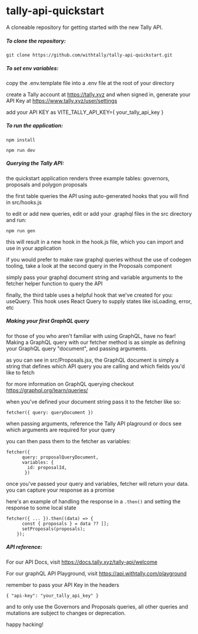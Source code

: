 # tally-api-quickstart
A cloneable repository for getting started with the new Tally API.

##### To clone the repository: 

```git clone https://github.com/withtally/tally-api-quickstart.git```

##### To set env variables:

copy the .env.template file into a .env file at the root of your directory

create a Tally account at https://tally.xyz and when signed in, generate your API Key at https://www.tally.xyz/user/settings

add your API KEY as VITE_TALLY_API_KEY={ your_tally_api_key }

##### To run the application: 

```npm install``` 

```npm run dev```

##### Querying the Tally API:

the quickstart application renders three example tables: governors, proposals and polygon proposals

the first table queries the API using auto-generated hooks that you will find in src/hooks.js

to edit or add new queries, edit or add your .graphql files in the src directory and run:

```npm run gen```

this will result in a new hook in the hook.js file, which you can import and use in your application

if you would prefer to make raw graphql queries without the use of codegen tooling, take a look at the second query in the Proposals component

simply pass your graphql document string and variable arguments to the fetcher helper function to query the API

finally, the third table uses a helpful hook that we've created for you: useQuery. This hook uses React Query to supply states like isLoading, error, etc 

##### Making your first GraphQL query

for those of you who aren't familiar with using GraphQL, have no fear! Making a GraphQL query with our fetcher method is as simple as defining your GraphQL query "document", and passing arguments. 

as you can see in src/Proposals.jsx, the GraphQL document is simply a string that defines which API query you are calling and which fields you'd like to fetch 

for more information on GraphQL querying checkout https://graphql.org/learn/queries/

when you've defined your document string pass it to the fetcher like so: 

```fetcher({ query: queryDocument })```

when passing arguments, reference the Tally API plaground or docs see which arguments are required for your query

you can then pass them to the fetcher as variables: 

```
fetcher({
      query: proposalQueryDocument,
      variables: {
        id: proposalId,
       })
```

once you've passed your query and variables, fetcher will return your data. you can capture your response as a promise 

here's an example of handling the response in a ```.then()``` and setting the response to some local state

```
fetcher({ ... }).then((data) => {
      const { proposals } = data ?? [];
      setProposals(proposals);
    });
```    


##### API reference:

For our API Docs, visit https://docs.tally.xyz/tally-api/welcome

For our graphQL API Playground, visit https://api.withtally.com/playground

remember to pass your API Key in the headers  

```{ "api-key": "your_tally_api_key" }```

and to only use the Governors and Proposals queries, all other queries and mutations are subject to changes or deprecation.


happy hacking!


